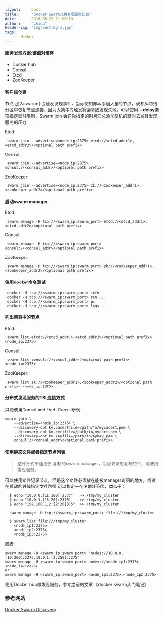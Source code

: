 ```yaml
---
layout:     post
title:      "Docker Swarm几种发现服务比较"
date:       2016-05-22 11:00:00
author:     "zhida"
header-img: "img/post-bg-1.jpg"
tags:
    -  docker
---
```


#### 服务发现方案:键值对储存

- Docker hub
- Consul
- Etcd
- ZooKeeper


#### 客户端创建

节点 加入swarm中会触发发现事件，当你使用脚本添加大量的节点，或者从网络分区中恢复节点连接，因为太集中的触发将会导致发现失败，可以使用 **--delay**选项指定延时限制，Swarm join 会在你指定的时间汇总添加随机的延时去减轻发现服务的压力

Etcd:
```
 swarm join --advertise=<node_ip:2375> etcd://<etcd_addr1>,<etcd_addr2>/<optional path prefix>
```

Consul:
```
 swarm join --advertise=<node_ip:2375> consul://<consul_addr>/<optional path prefix>
```

ZooKeeper:
```
 swarm join --advertise=<node_ip:2375> zk://<zookeeper_addr1>,<zookeeper_addr2>/<optional path prefix>
```

#### 启动swarm manager

Etcd:
```
 swarm manage -H tcp://<swarm_ip:swarm_port> etcd://<etcd_addr1>,<etcd_addr2>/<optional path prefix>
```

Consul:
```
 swarm manage -H tcp://<swarm_ip:swarm_port> consul://<consul_addr>/<optional path prefix>
```

ZooKeeper:
```
 swarm manage -H tcp://<swarm_ip:swarm_port> zk://<zookeeper_addr1>,<zookeeper_addr2>/<optional path prefix>
```

#### 使用docker命令测试

```
 docker -H tcp://<swarm_ip:swarm_port> info
 docker -H tcp://<swarm_ip:swarm_port> run ...
 docker -H tcp://<swarm_ip:swarm_port> ps
 docker -H tcp://<swarm_ip:swarm_port> logs ...
```

#### 列出集群中的节点

Etcd:
```
 swarm list etcd://<etcd_addr1>,<etcd_addr2>/<optional path prefix> <node_ip:2375>
```

Consul:
```
 swarm list consul://<consul_addr>/<optional path prefix> <node_ip:2375>
```

ZooKeeper:
```
 swarm list zk://<zookeeper_addr1>,<zookeeper_addr2>/<optional path prefix> <node_ip:2375>
```

#### 分布式发现服务的TSL连接方式

只能使用Consul and Etcd.  Consul示例:
```
swarm join \
    --advertise=<node_ip:2375> \
    --discovery-opt kv.cacertfile=/path/to/mycacert.pem \
    --discovery-opt kv.certfile=/path/to/mycert.pem \
    --discovery-opt kv.keyfile=/path/to/mykey.pem \
    consul://<consul_addr>/<optional path prefix>
```

#### 使用静态文件或者指定节点列表

> 这种方式不适用于 复制的swarm manager，当你要使用复制特性，请使用发现服务。

可以使用文件记录节点，但是这个文件必须放在能被manager访问的地方，或者在启动的时候指定文件路径
可以指定一个IP地址范围，类似于：

```
  $ echo "10.0.0.[11:100]:2375"   >> /tmp/my_cluster
  $ echo "10.0.1.[15:20]:2375"    >> /tmp/my_cluster
  $ echo "192.168.1.2:[2:20]375"  >> /tmp/my_cluster

  swarm manage -H tcp://<swarm_ip:swarm_port> file:///tmp/my_cluster

  $ swarm list file:///tmp/my_cluster
	<node_ip1:2375>
	<node_ip2:2375>
	<node_ip3:2375>
```
或者
```
swarm manage -H <swarm_ip:swarm_port> "nodes://10.0.0.[10:200]:2375,10.0.1.[2:250]:2375"
swarm manage -H <swarm_ip:swarm_port> nodes://<node_ip1:2375>,<node_ip2:2375>
or
swarm manage -H <swarm_ip:swarm_port> <node_ip1:2375>,<node_ip2:2375>

```

使用Docker hub做发现服务，参考之前的文章 《docker swarm入门笔记》


### 参考网站
[Docker Swarm Discovery](https://docs.docker.com/swarm/discovery/)

